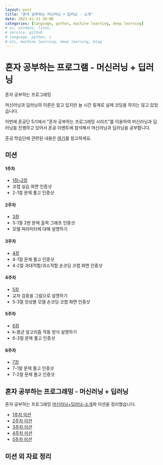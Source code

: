 ```yaml
---
layout: post
title: "혼자 공부하는 머신러닝 + 딥러닝 - 소개"
date: 2021-01-31 20:00
categories: [language, python, machine learning, deep learning]
# os, windows, linux,
# service, github
# language, python, c
# etc, machine learning, deep learning, blog
---
```


# 혼자 공부하는 프로그램 - 머신러닝 + 딥러닝

혼자 공부하는 프로그래밍

머신러닝과 딥러닝의 이론은 알고 있지만 늘 시간 핑계로 실제 코딩을 하지는 않고 있었습니다.

이번에 혼공단 5기에서 "혼자 공부하는 프로그래밍 시리즈"를 이용하여 머신러닝과 딥러닝을 진행하고 있어서 혼공 이벤트에 참석해서 머신러닝과 딥러닝을 공부합니다.

혼공 학습단에 관련된 내용은 [여기](https://docs.google.com/document/d/1peQauSkcyG0Eajw-Oepj1T2zNoGBkEJqdP9TOKIOCMI/edit?fbclid=IwAR3-LJZwyL63CKkCWgzx0B6v5YYW0a57NHmSvME0GGcl_jX9aU51y3f7qQc)를 참고하세요.

## 미션

#### 1주차

- [1장~2장](https://godsman-yang.github.io/hongong-ml-week1)
- 코랩 실습 화면 인증샷
- 2-1절 문제 풀고 인증샷

#### 2주차

- [3장](https://godsman-yang.github.io/hongong-ml-week2)
- 3-1절 2번 문제 출력 그래프 인증샷
- 모델 파라미터에 대해 설명하기

#### 3주차

- [4장](https://godsman-yang.github.io/hongong-ml-week3)
- 4-1절 문제 풀고 인증샷
- 4-2절 과대적합/과소적합 손코딩 코랩 화면 인증샷

#### 4주차

- [5장](https://godsman-yang.github.io/hongong-ml-week4)
- 교차 검증을 그림으로 설명하기
- 5-3절 앙상블 모델 손코딩 코랩 화면 인증샷

#### 5주차

- [6장](https://godsman-yang.github.io/hongong-ml-week5)
- k-평균 알고리즘 작동 방식 설명하기
- 6-3절 문제 풀고 인증샷

#### 6주차

- [7장](https://godsman-yang.github.io/hongong-ml-week6)
- 7-1절 문제 풀고 인증샷
- 7-2절 문제 풀고 인증샷

## 혼자 공부하는 프로그래밍 - 머신러닝 + 딥러닝

혼자 공부하는 프로그래밍 [머신러닝+딥러닝-소개](https://godsman-yang.github.io/hongong-ml)와 미션을 정리했습니다.

- [1주차 미션](https://godsman-yang.github.io/hongong-ml-week1)
- [2주차 미션](https://godsman-yang.github.io/hongong-ml-week2)
- [3주차 미션](https://godsman-yang.github.io/hongong-ml-week3)
- [4주차 미션](https://godsman-yang.github.io/hongong-ml-week4)
- [5주차 미션](https://godsman-yang.github.io/hongong-ml-week5)

## 미션 외 자료 정리
